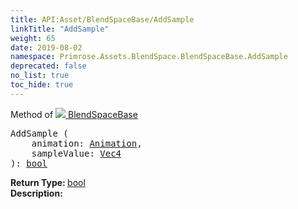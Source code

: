 ```yaml
---
title: API:Asset/BlendSpaceBase/AddSample
linkTitle: "AddSample"
weight: 65
date: 2019-08-02
namespace: Primrose.Assets.BlendSpace.BlendSpaceBase.AddSample
deprecated: false
no_list: true
toc_hide: true
---
```

Method of <a href="/docs/api-reference/Class/BlendSpaceBase"><img src="/icons/silk/default.png"/>&nbsp;BlendSpaceBase</a>
<pre class="method-declaration">
AddSample (
    animation: <a class="type" href="/docs/api-reference/Asset/Animation">Animation</a>,
    sampleValue: <a class="type" href="/docs/api-reference/DataType/Vec4">Vec4</a>
): <a class="type" href="/docs/api-reference/System/Primitives#boolean">bool</a></pre>
<b>Return Type: </b>
<a class="type" href="/docs/api-reference/System/Primitives#boolean">bool</a>
<br/>
<b>Description: </b>